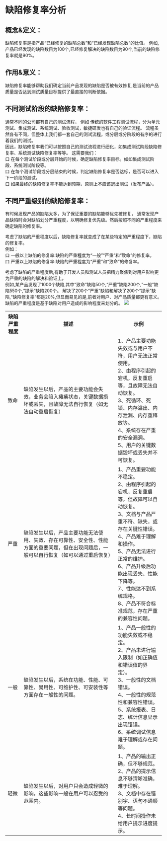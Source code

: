 # 缺陷修复率分析

## 概念&定义：
缺陷修复率是指产品“已经修复的缺陷总数”和“已经发现缺陷总数”的比值。
例如,产品已经发现的缺陷数目为100个,已经修复解决的缺陷数目为90个,当前的缺陷修复率就是90%。

## 作用&意义：
缺陷修复率能够帮助我们确定当前产品发现的缺陷是否被有效修复,是当前的产品质量是否达到测试质量目标提供了最直接的判断依据。

## 不同测试阶段的缺陷修复率：
通常不同的公司都有自己的测试流程，
例如 传统的软件工程测试流程，分为单元测试、集成测试、系统测试、验收测试，敏捷研发也有自己的验证流程。
流程虽然各有不同，但整体上我们都一套自己的测试流程，或分层或分阶段的有序的进行着我们的测试。   
因此，缺陷修复率我们可以按照自己的测试流程进行细化，如集成测试阶段缺陷修复率、系统测试缺陷修复率等等。
这需要我们：   
口  在每个测试阶段或分层开始的时候，确定缺陷修复率目标。如如集成测试阶段、系统测试阶段等。   
口  在每个测试阶段或分层结束的时候，判定缺陷修复率是否达标，是否可以进入下一阶段的测试。   
口  如果最终的缺陷修复率不能达到预期，原则上不应该退出测试（发布产品）。

## 不同严重级别的缺陷修复率：
有时候发现产品的缺陷太多，为了保证重要的缺陷能够优先被修复，
通常发现产品缺陷时会对缺陷划分严重程度，以明确修复优先级。然后按照不同的严重程度来确定缺陷的修复率。  

考虑了缺陷的严重程度以后，缺陷修复率就变成了在某些特定的严重程度下，缺陷的修复率。   
例如：   
口  一般以上缺陷的修复率:缺陷的严重程度为“一般”“严重”和“致命”的修复率。   
口  严重以上缺陷的修复率:缺陷的严重程度为“严重”和“致命”的修复率。   

考虑了缺陷的严重程度后,有助于开发人员和测试人员把精力聚焦到对用户影响更为严重的缺陷的解决和验证上。   
例如,某产品发现了1000个缺陷,其中“致命”缺陷50个,“严重”缺陷200个,“一般”缺陷550个,“提示”缺陷200个。
解决了200个“严重”缺陷和解决了200个“提示”缺陷,“缺陷修复率”都是20%,但显而易见的是,前者对用户、对产品质量都更有意义。
缺陷的严重程度是基于缺陷对用户造成的影响程度来划分的。
![](https://shen89s.github.io/resFiles/缺陷的严重程度的定义与示例.jpg)
<table>
	<tr>
		<th>缺陷严重程度</th>
		<th>描述</th>
		<th>示例</th>
	</tr>
	<tr>
		<td>致命</td>
		<td>缺陷发生以后，产品的主要功能会失效，业务会陷入瘫痪状态，关键数据损坏或丢失，且故障无法自行恢复（如无法自动重启恢复）</td>
		<td>1、产品主要功能失效或与用户不符，用户无法正常使用。<br>
			2、由程序引起的宕机，反复重启等，且故障无法自动恢复。<br>
			3、死循环、死锁、内存溢出、内存泄漏、内存重释放等。<br>
			4、系统存在严重的安全漏洞。<br>
			5、用户的关键数据毁坏或丢失并不可恢复。
		</td>
	</tr>
	<tr>
		<td>严重</td>
		<td>缺陷发生以后，产品主要功能无法使用、失效、存在可靠性、安全性、性能方面的重要问题，但在出现问题后，一般可以自行恢复（如可以通过重启恢复）</td>
		<td>1、产品重要功能不稳定。<br>
			2、由程序引起的宕机，反复重启等，但故障可以自动恢复。<br>
			3、文档与产品严重不符、缺失，或存在关键性错误。<br>
			4、产品难于理解和操作。<br>
			5、产品无法进行正常的维护。<br>
			6、产品升级后功能出现丢失、性能下降等。<br>
			7、性能达不到系统规格。<br>
			8、产品不符合标准规范，存在严重的兼容性问题。<br>
		</td>
	</tr>
	<tr>
		<td>一般</td>
		<td>缺陷发生以后，系统在功能、性能、可靠性、易用性、可维护性、可安装性等方面存在一般性的问题。</td>
		<td>1、产品一般性的功能失效或不稳定。<br>
			2、产品未进行输入限制（如正确值和错误值的界定）。<br>
			3、一般性的文档错误。<br>
			4、一般性的规范性和兼容性错误。<br>
			5、系统报表、日志、统计信息显示出现错误。<br>
			6、系统调试信息难于理解或存在问题。<br>
		</td>
	</tr>  
	<tr>
		<td>轻微</td>
		<td>缺陷发生以后，对用户只会造成轻微的影响，这些影响一般在用户可以忍受的范围内。</td>
		<td>1、产品的输出正确，但不够规范。<br>
			2、产品的提示信息不够清晰准确，难于理解。<br>
			3、文档中存在错别字、语句不通顺等问题。<br>
			4、长时间操作未给用户提示进度提示。<br>
		</td>
	</tr> 		
</table>




